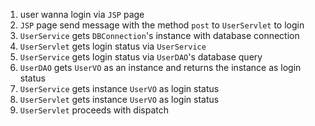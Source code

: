 1. user wanna login via `JSP` page
2. `JSP` page send message with the method `post` to `UserServlet` to login
3. `UserService` gets `DBConnection`'s instance with database connection
4. `UserServlet` gets login status via `UserService`
5. `UserService` gets login status via `UserDAO`'s database query
6. `UserDAO` gets `UserVO` as an instance and returns the instance as login status
7. `UserService` gets instance `UserVO` as login status
8. `UserServlet` gets instance `UserVO` as login status
9. `UserServlet` proceeds with dispatch